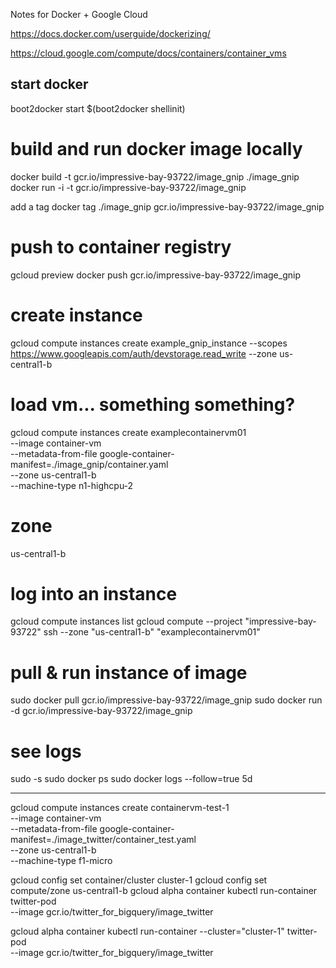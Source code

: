 Notes for Docker + Google Cloud

https://docs.docker.com/userguide/dockerizing/

https://cloud.google.com/compute/docs/containers/container_vms

## start docker
boot2docker start
$(boot2docker shellinit)

# build and run docker image locally
docker build -t gcr.io/impressive-bay-93722/image_gnip ./image_gnip
docker run -i -t gcr.io/impressive-bay-93722/image_gnip

add a tag
docker tag ./image_gnip  gcr.io/impressive-bay-93722/image_gnip

# push to container registry
gcloud preview docker push gcr.io/impressive-bay-93722/image_gnip

# create instance
gcloud compute instances create example_gnip_instance --scopes https://www.googleapis.com/auth/devstorage.read_write --zone us-central1-b

# load vm... something something?
gcloud compute instances create examplecontainervm01 \
    --image container-vm \
    --metadata-from-file google-container-manifest=./image_gnip/container.yaml \
    --zone us-central1-b \
    --machine-type n1-highcpu-2
    
# zone    
us-central1-b

# log into an instance
gcloud compute instances list
gcloud compute --project "impressive-bay-93722" ssh --zone "us-central1-b" "examplecontainervm01" 

# pull & run instance of image 
sudo docker pull gcr.io/impressive-bay-93722/image_gnip
sudo docker run -d gcr.io/impressive-bay-93722/image_gnip


# see logs
sudo -s
sudo docker ps
sudo docker logs --follow=true 5d


---

gcloud compute instances create containervm-test-1 \
    --image container-vm \
    --metadata-from-file google-container-manifest=./image_twitter/container_test.yaml \
    --zone us-central1-b \
    --machine-type f1-micro

gcloud config set container/cluster cluster-1
gcloud config set compute/zone us-central1-b
gcloud alpha container kubectl run-container twitter-pod \
    --image gcr.io/twitter_for_bigquery/image_twitter
    
gcloud alpha container kubectl run-container --cluster="cluster-1" twitter-pod \
    --image gcr.io/twitter_for_bigquery/image_twitter
